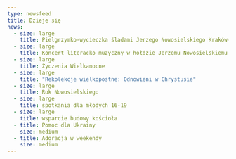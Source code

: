 ```yaml
---
type: newsfeed
title: Dzieje się
news:
  - size: large
    title: Pielgrzymko-wycieczka śladami Jerzego Nowosielskiego Kraków-Tychy
  - size: large
    title: Koncert literacko muzyczny w hołdzie Jerzemu Nowosielskiemu
  - size: large
    title: Życzenia Wielkanocne
  - size: large
    title: "Rekolekcje wielkopostne: Odnowieni w Chrystusie"
  - size: large
    title: Rok Nowosielskiego
  - size: large
    title: spotkania dla młodych 16-19
  - size: large
    title: wsparcie budowy kościoła
  - title: Pomoc dla Ukrainy
    size: medium
  - title: Adoracja w weekendy
    size: medium
---
```

